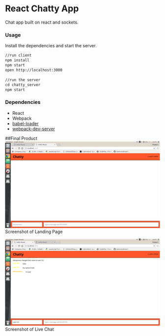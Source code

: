 React Chatty App
=====================

Chat app built on react and sockets.

### Usage

Install the dependencies and start the server.

```
//run client
npm install
npm start
open http://localhost:3000

//run the server
cd chatty_server
npm start
```

### Dependencies

* React
* Webpack
* [babel-loader](https://github.com/babel/babel-loader)
* [webpack-dev-server](https://github.com/webpack/webpack-dev-server)

##Final Product
!["Screenshot of Landing Page"](https://raw.githubusercontent.com/billywoo17/react-simple-boilerplate/master/screenshots/Screenshot%20from%202018-05-17%2017-46-22.png)
Screenshot of Landing Page

!["Screenshot of Live Chat Page"](https://raw.githubusercontent.com/billywoo17/react-simple-boilerplate/master/screenshots/Screenshot%20from%202018-05-17%2017-46-13.png)
Screenshot of Live Chat
